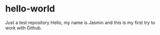 # hello-world
Just a test repository 
Hello, my name is Jasmin and this is my first try to work with Github.
